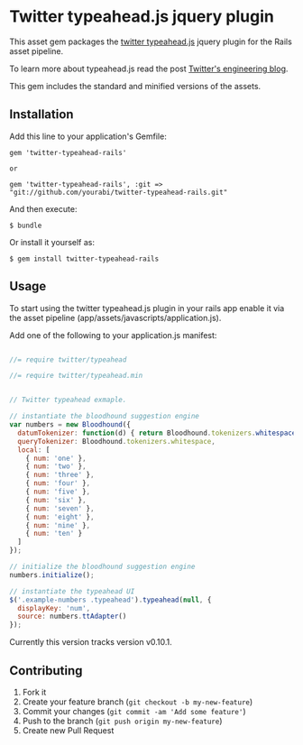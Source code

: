 # Twitter typeahead.js jquery plugin

This asset gem packages the [twitter typeahead.js](https://github.com/twitter/typeahead.js) jquery plugin for the Rails asset pipeline.

To learn more about typeahead.js read the post [Twitter's engineering blog](http://engineering.twitter.com/2013/02/twitter-typeaheadjs-you-autocomplete-me.html).

This gem includes the standard and minified versions of the assets.

## Installation

Add this line to your application's Gemfile:

    gem 'twitter-typeahead-rails'

    or

    gem 'twitter-typeahead-rails', :git => "git://github.com/yourabi/twitter-typeahead-rails.git"


And then execute:

    $ bundle

Or install it yourself as:

    $ gem install twitter-typeahead-rails

## Usage

To start using the twitter typeahead.js plugin in your rails app enable it via the asset pipeline (app/assets/javascripts/application.js).

Add one of the following to your application.js manifest:

```js

//= require twitter/typeahead

//= require twitter/typeahead.min

```


```js

// Twitter typeahead exmaple.

// instantiate the bloodhound suggestion engine
var numbers = new Bloodhound({
  datumTokenizer: function(d) { return Bloodhound.tokenizers.whitespace(d.num); },
  queryTokenizer: Bloodhound.tokenizers.whitespace,
  local: [
    { num: 'one' },
    { num: 'two' },
    { num: 'three' },
    { num: 'four' },
    { num: 'five' },
    { num: 'six' },
    { num: 'seven' },
    { num: 'eight' },
    { num: 'nine' },
    { num: 'ten' }
  ]
});

// initialize the bloodhound suggestion engine
numbers.initialize();

// instantiate the typeahead UI
$('.example-numbers .typeahead').typeahead(null, {
  displayKey: 'num',
  source: numbers.ttAdapter()
});
```

Currently this version tracks version v0.10.1.

## Contributing

1. Fork it
2. Create your feature branch (`git checkout -b my-new-feature`)
3. Commit your changes (`git commit -am 'Add some feature'`)
4. Push to the branch (`git push origin my-new-feature`)
5. Create new Pull Request

